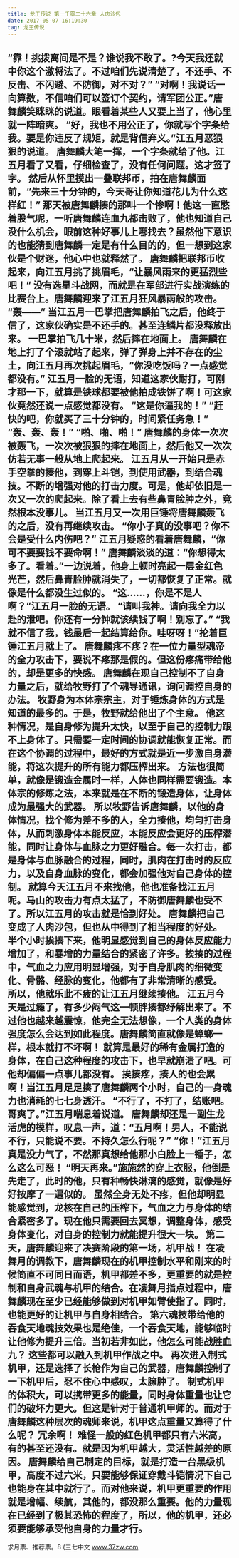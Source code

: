```yaml
---
title: 龙王传说 第一千零二十六章 人肉沙包
date: 2017-05-07 16:19:30
tag: 龙王传说
---
```


“靠！挑拨离间是不是？谁说我不敢了。?今天我还就中你这个激将法了。不过咱们先说清楚了，不还手、不反击、不闪避、不防御，对不对？”
“对啊！我说话一向算数，不信咱们可以签订个契约，请军团公正。”唐舞麟笑眯眯的说道。眼看着某些人又要上当了，他心里就一阵暗爽。
“好，我也不用公正了，你就写个字条给我。要是你违反了规矩，就是背信弃义。”江五月恶狠狠的说道。
唐舞麟大笔一挥，一个字条就给了他。江五月看了又看，仔细检查了，没有任何问题。这才签了字。
然后从怀里摸出一叠联邦币，拍在唐舞麟面前，“先来三十分钟的，今天哥让你知道花儿为什么这样红！”
那天被唐舞麟揍的那叫一个惨啊！他这一直憋着股气呢，一听唐舞麟连血九都击败了，他也知道自己没什么机会，眼前这种好事儿上哪找去？虽然他下意识的也能猜到唐舞麟一定是有什么目的的，但一想到这家伙是个财迷，他心中也就释然了。
唐舞麟把联邦币收起来，向江五月挑了挑眉毛，“让暴风雨来的更猛烈些吧！”
没有选星斗战网，而就是在军部进行实战演练的比赛台上。唐舞麟迎来了江五月狂风暴雨般的攻击。
“轰——”
当江五月一巴掌把唐舞麟拍飞之后，他终于信了，这家伙确实是不还手的。甚至连鳞片都没释放出来。
一巴掌拍飞几十米，然后摔在地面上。
唐舞麟在地上打了个滚就站了起来，弹了弹身上并不存在的尘土，向江五月再次挑起眉毛，“你没吃饭吗？一点感觉都没有。”
江五月一脸的无语，知道这家伙耐打，可刚才那一下，就算是铁球都要被他拍成铁饼了啊！可这家伙竟然还说一点感觉都没有。
“这是你逼我的！”
“赶快的吧，你就买了三十分钟的，时间紧任务急！”
“轰、轰、轰！”
“啪、啪、啪！”
唐舞麟的身体一次次被轰飞，一次次被狠狠的摔在地面上，然后他又一次次仿若无事一般从地上爬起来。
江五月从一开始只是赤手空拳的揍他，到穿上斗铠，到使用武器，到结合魂技。不断的增强对他的打击力度。可是，他却依旧是一次又一次的爬起来。除了看上去有些鼻青脸肿之外，竟然根本没事儿。
当江五月又一次用巨锤将唐舞麟轰飞的之后，没有再继续攻击。
“你小子真的没事吧？你不会是受什么内伤吧？”
江五月疑惑的看着唐舞麟，“你可不要要钱不要命啊！”
唐舞麟淡淡的道：“你想得太多了。看着。”一边说着，他身上顿时亮起一层金红色光芒，然后鼻青脸肿就消失了，一切都恢复了正常。就像是什么都没生过似的。
“这……，你是不是人啊？”江五月一脸的无语。
“请叫我神。请向我全力以赴的泄吧。你还有一分钟就该续钱了啊！别忘了。”
“我就不信了我，钱最后一起结算给你。哇呀呀！”抡着巨锤江五月就上了。
唐舞麟疼不疼？在一位力量型魂帝的全力攻击下，要说不疼那是假的。但这份疼痛带给他的，却是更多的快感。
唐舞麟在现自己控制不了自身力量之后，就给牧野打了个魂导通讯，询问调控自身的办法。
牧野身为本体宗宗主，对于锤炼身体的方式是知道的最多的。于是，牧野就给他出了个主意。
他这种情况，是自身修为提升太快，以至于自己的控制力跟不上身体了。只需要一定时间的协调就能恢复正常。而在这个协调的过程中，最好的方式就是近一步激自身潜能，将这次提升的所有能力都压榨出来。
方法也很简单，就像是锻造金属时一样，人体也同样需要锻造。本体宗的修炼之法，本来就是在不断的锻造身体，让身体成为最强大的武器。
所以牧野告诉唐舞麟，以他的身体情况，找个修为差不多的人，全力揍他，均匀打击身体，从而刺激身体本能反应，本能反应会更好的压榨潜能，同时让身体与血脉之力更好融合。每一次打击，都是身体与血脉融合的过程，同时，肌肉在打击时的反应力，以及自身血脉的变化，都会加强他对自己身体的控制。
就算今天江五月不来找他，他也准备找江五月呢。马山的攻击力有点太猛了，不防御唐舞麟也受不了。所以江五月的攻击就是恰到好处。
唐舞麟把自己变成了人肉沙包，但也从中得到了相当程度的好处。
半个小时挨揍下来，他明显感觉到自己的身体反应能力增加了，和暴增的力量结合的紧密了许多。挨揍的过程中，气血之力应用明显增强，对于自身肌肉的细微变化、骨骼、经脉的变化，他都有了非常清晰的感受。
所以，他就乐此不疲的让江五月继续揍他。
江五月今天是过瘾了，有多少闷气这一顿胖揍都纾解出来了。不过他也越来越震惊，他完全无法想像，一个人类的身体强度怎么会达到如此程度。唐舞麟简直就像是蟑螂一样，根本就打不坏啊！
就算是最好的稀有金属打造的身体，在自己这种程度的攻击下，也早就崩溃了吧。可他却偏偏一点事儿都没有。
挨揍疼，揍人的也会累啊！当江五月足足揍了唐舞麟两个小时，自己的一身魂力也消耗的七七身透汗。
“不行了，不打了，结账吧。哥爽了。”江五月喘息着说道。
唐舞麟却还是一副生龙活虎的模样，叹息一声，道：“五月啊！男人，不能说不行，只能说不要。不持久怎么行呢？”
“你！”江五月真是没力气了，不然那真想给他那小白脸上一锤子，怎么这么可恶！
“明天再来。”施施然的穿上衣服，他倒是先走了，此时的他，只有种畅快淋漓的感觉，就像是好好按摩了一遍似的。
虽然全身无处不疼，但他却明显能感觉到，龙核在自己的压榨下，气血之力与身体的结合紧密多了。现在他只需要回去冥想，调整身体，感受身体变化，对自身的控制力就能提升很大一块。
第二天，唐舞麟迎来了决赛阶段的第一场，机甲战！
在凌舞月的调教下，唐舞麟现在的机甲控制水平和刚来的时候简直不可同日而语，机甲都差不多，更重要的就是控制和自身武魂与机甲的结合。在凌舞月指点过程中，唐舞麟现在至少已经能够做到对机甲如臂使指了。同时，也能更好的让机甲与自身相结合。
第六魂技带给他的吞食天地魂技效果也是绝佳，一个吞食天地，能够临时让他修为提升三倍。当初若非如此，他怎么可能战胜血九？
这些都可以融入到机甲作战之中。
再次进入制式机甲，还是选择了长枪作为自己的武器，唐舞麟控制了一下机甲后，忍不住心中感叹，太臃肿了。
制式机甲的体积大，可以携带更多的能量，同时身体重量也让它们的破坏力更大。但这是针对于普通机甲师的。而对于唐舞麟这种层次的魂师来说，机甲这点重量又算得了什么呢？
冗余啊！
难怪一般的红色机甲都只有六米高，有的甚至还没有。就是因为机甲越大，灵活性越差的原因。
唐舞麟给自己制定的目标，就是打造一台黑级机甲，高度不过六米，只要能够保证穿戴斗铠情况下自己也能身在其中就行了。而对他来说，机甲更重要的作用就是增幅、续航，其他的，都没那么重要。他的力量现在已经到了极其恐怖的程度了，所以，他的机甲，还必须要能够承受他自身的力量才行。
-------------------------------------------------
求月票、推荐票。8
(三七中文 www.37zw.com